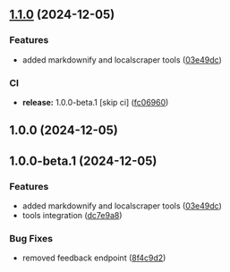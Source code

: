 ## [1.1.0](https://github.com/ScrapeGraphAI/langchain-scrapegraph/compare/v1.0.0...v1.1.0) (2024-12-05)


### Features

* added markdownify and localscraper tools ([03e49dc](https://github.com/ScrapeGraphAI/langchain-scrapegraph/commit/03e49dce84ef5a1b7a59b6dfd046eb563c14d283))


### CI

* **release:** 1.0.0-beta.1 [skip ci] ([fc06960](https://github.com/ScrapeGraphAI/langchain-scrapegraph/commit/fc06960340c68ff325656074d47b0b793a3b25fe))

## 1.0.0 (2024-12-05)

## 1.0.0-beta.1 (2024-12-05)


### Features

* added markdownify and localscraper tools ([03e49dc](https://github.com/ScrapeGraphAI/langchain-scrapegraph/commit/03e49dce84ef5a1b7a59b6dfd046eb563c14d283))
* tools integration ([dc7e9a8](https://github.com/ScrapeGraphAI/langchain-scrapegraph/commit/dc7e9a8fbf4e88bb79e11a9253428b2f61fa1293))


### Bug Fixes

* removed feedback endpoint ([8f4c9d2](https://github.com/ScrapeGraphAI/langchain-scrapegraph/commit/8f4c9d235eabeae48773e7394d30f93ccc8f8dc4))
